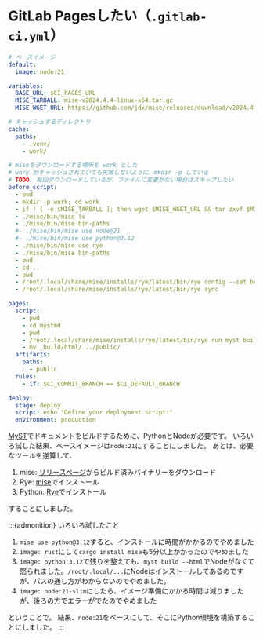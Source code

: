 # GitLab Pagesしたい（``.gitlab-ci.yml``）

```yml
# ベースイメージ
default:
  image: node:21

variables:
  BASE_URL: $CI_PAGES_URL
  MISE_TARBALL: mise-v2024.4.4-linux-x64.tar.gz
  MISE_WGET_URL: https://github.com/jdx/mise/releases/download/v2024.4.4/$MISE_TARBALL

# キャッシュするディレクトリ
cache:
  paths:
    - .venv/
    - work/

# miseをダウンロードする場所を work とした
# work がキャッシュされていても失敗しないように、mkdir -p している
# TODO: 毎回ダウンロードしているが、ファイルに変更がない場合はスキップしたい
before_script:
  - pwd
  - mkdir -p work; cd work
  - if ! [ -e $MISE_TARBALL ]; then wget $MISE_WGET_URL && tar zxvf $MISE_TARBALL; fi
  - ./mise/bin/mise ls
  - ./mise/bin/mise bin-paths
  #- ./mise/bin/mise use node@21
  #- ./mise/bin/mise use python@3.12
  - ./mise/bin/mise use rye
  - ./mise/bin/mise bin-paths
  - pwd
  - cd ..
  - pwd
  - /root/.local/share/mise/installs/rye/latest/bin/rye config --set behavior.use-uv=true
  - /root/.local/share/mise/installs/rye/latest/bin/rye sync

pages:
  script:
    - pwd
    - cd mystmd
    - pwd
    - /root/.local/share/mise/installs/rye/latest/bin/rye run myst build --html
    - mv _build/html/ ../public/
  artifacts:
    paths:
      - public
  rules:
    - if: $CI_COMMIT_BRANCH == $CI_DEFAULT_BRANCH

deploy:
  stage: deploy
  script: echo "Define your deployment script!"
  environment: production
```

[MyST](https://myst-tools.orge)でドキュメントをビルドするために、PythonとNodeが必要です。
いろいろ試した結果、ベースイメージは``node:21``にすることにしました。
あとは、必要なツールを逆算して、

1. mise: [リリースページ](https://github.com/jdx/mise/releases)からビルド済みバイナリーをダウンロード
2. Rye: [mise](https://mise.jdx.dev)でインストール
3. Python: [Rye](https://rye-up.com/)でインストール

することにしました。

:::{admonition} いろいろ試したこと

1. ``mise use python@3.12``すると、インストールに時間がかかるのでやめました
2. ``image: rust``にして``cargo install mise``も5分以上かかったのでやめました
3. ``image: python:3.12``で残りを整えても、``myst build --html``でNodeがなくて怒られました。``/root/.local/...``にNodeはインストールしてあるのですが、パスの通し方がわからないのでやめました。
4. ``image: node:21-slim``にしたら、イメージ準備にかかる時間は減りましたが、後ろの方でエラーがでたのでやめました

ということで。
結果、``node:21``をベースにして、そこにPython環境を構築することにしました。
:::
